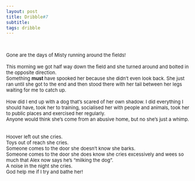 ```yaml
---
layout: post
title: Dribble#7
subtitle:  
tags: dribble
---
```


<div class="text-center">
  <br/>
</div>

<div class="boxed">
  <font size="2">

Gone are the days of Misty running around the fields! <br><br>
This morning we got half way down the field and she turned around and bolted in the opposite direction. <br> 
Something <b> must </b> have spooked her because she didn’t even look back. She just ran until she got to the end and then stood there with her tail between her legs waiting for me to catch up. <br>
<br>
How did I end up with a dog that’s scared of her own shadow. I did everything I should have, took her to training, socialised her with people and animals, took her to public places and exercised her regularly.<br>
Anyone would think she’s come from an abusive home, but no she’s just a whimp. <br><br>
<br>
Hoover left out she cries.<br>
Toys out of reach she cries.<br>
Someone comes to the door she doesn’t know she barks.<br>
Someone comes to the door she does know she cries excessively and wees so much that Alex now says he’s “milking the dog”.<br>
A noise in the night she cries.<br>
God help me if I try and bathe her!

<br>
      

</font>
    <br><br>
